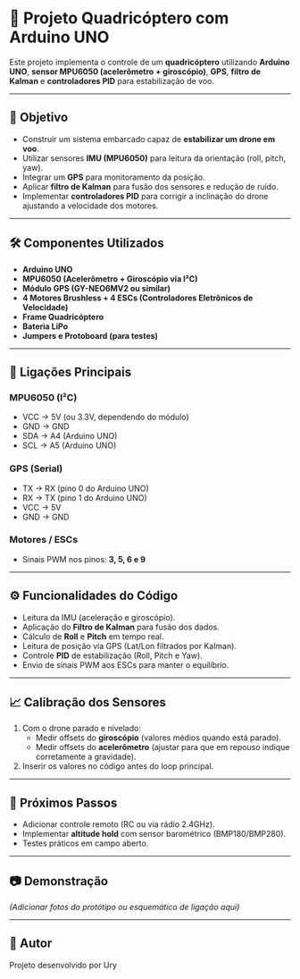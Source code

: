 # 🚁 Projeto Quadricóptero com Arduino UNO  

Este projeto implementa o controle de um **quadricóptero** utilizando **Arduino UNO**, **sensor MPU6050 (acelerômetro + giroscópio)**, **GPS**, **filtro de Kalman** e **controladores PID** para estabilização de voo.  

---

## 📌 Objetivo  
- Construir um sistema embarcado capaz de **estabilizar um drone em voo**.  
- Utilizar sensores **IMU (MPU6050)** para leitura da orientação (roll, pitch, yaw).  
- Integrar um **GPS** para monitoramento da posição.  
- Aplicar **filtro de Kalman** para fusão dos sensores e redução de ruído.  
- Implementar **controladores PID** para corrigir a inclinação do drone ajustando a velocidade dos motores.  

---

## 🛠️ Componentes Utilizados  
- **Arduino UNO**  
- **MPU6050 (Acelerômetro + Giroscópio via I²C)**  
- **Módulo GPS (GY-NEO6MV2 ou similar)**  
- **4 Motores Brushless + 4 ESCs (Controladores Eletrônicos de Velocidade)**  
- **Frame Quadricóptero**  
- **Bateria LiPo**  
- **Jumpers e Protoboard (para testes)**  

---

## 🔌 Ligações Principais  

### **MPU6050 (I²C)**  
- VCC → 5V (ou 3.3V, dependendo do módulo)  
- GND → GND  
- SDA → A4 (Arduino UNO)  
- SCL → A5 (Arduino UNO)  

### **GPS (Serial)**  
- TX → RX (pino 0 do Arduino UNO)  
- RX → TX (pino 1 do Arduino UNO)  
- VCC → 5V  
- GND → GND  

### **Motores / ESCs**  
- Sinais PWM nos pinos: **3, 5, 6 e 9**  

---

## ⚙️ Funcionalidades do Código  
- Leitura da IMU (aceleração e giroscópio).  
- Aplicação do **Filtro de Kalman** para fusão dos dados.  
- Cálculo de **Roll** e **Pitch** em tempo real.  
- Leitura de posição via GPS (Lat/Lon filtrados por Kalman).  
- Controle **PID** de estabilização (Roll, Pitch e Yaw).  
- Envio de sinais PWM aos ESCs para manter o equilíbrio.  

---

## 📈 Calibração dos Sensores  
1. Com o drone parado e nivelado:  
   - Medir offsets do **giroscópio** (valores médios quando está parado).  
   - Medir offsets do **acelerômetro** (ajustar para que em repouso indique corretamente a gravidade).  
2. Inserir os valores no código antes do loop principal.  

---

## 🚀 Próximos Passos  
- Adicionar controle remoto (RC ou via rádio 2.4GHz).  
- Implementar **altitude hold** com sensor barométrico (BMP180/BMP280).  
- Testes práticos em campo aberto.  

---

## 📷 Demonstração  
*(Adicionar fotos do protótipo ou esquemático de ligação aqui)*  

---

## 👤 Autor  
Projeto desenvolvido por Ury
